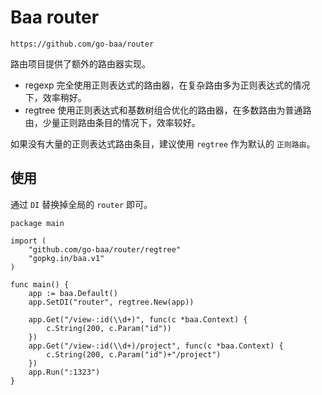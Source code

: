 # Baa router

`https://github.com/go-baa/router`

路由项目提供了额外的路由器实现。

* regexp 完全使用正则表达式的路由器，在复杂路由多为正则表达式的情况下，效率稍好。
* regtree 使用正则表达式和基数树组合优化的路由器，在多数路由为普通路由，少量正则路由条目的情况下，效率较好。

如果没有大量的正则表达式路由条目，建议使用 `regtree` 作为默认的 `正则路由`。

## 使用

通过 `DI` 替换掉全局的 `router` 即可。

```
package main

import (
    "github.com/go-baa/router/regtree"
    "gopkg.in/baa.v1"
)

func main() {
    app := baa.Default()
    app.SetDI("router", regtree.New(app))

    app.Get("/view-:id(\\d+)", func(c *baa.Context) {
        c.String(200, c.Param("id"))
    })
    app.Get("/view-:id(\\d+)/project", func(c *baa.Context) {
        c.String(200, c.Param("id")+"/project")
    })
    app.Run(":1323")
}
```
